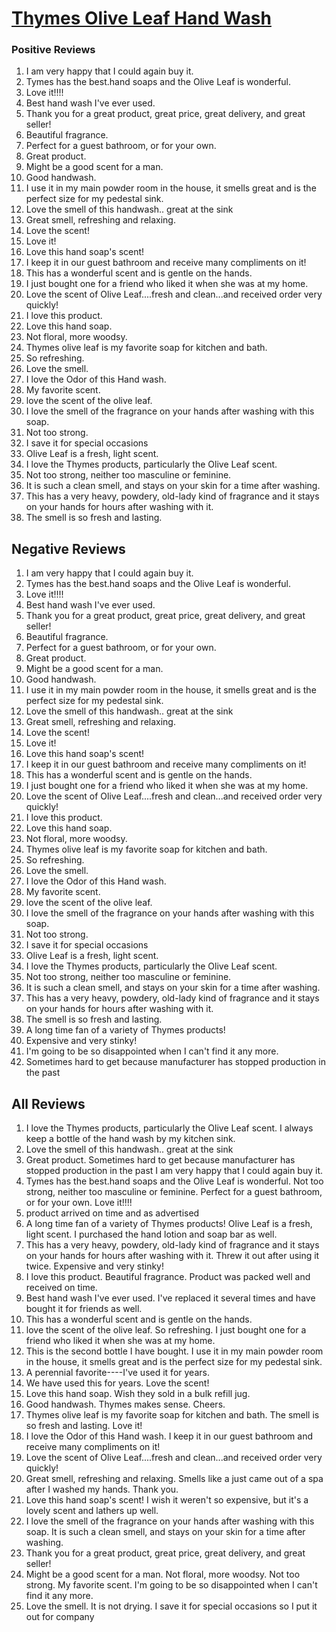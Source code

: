 # [Thymes Olive Leaf Hand Wash](https://products.checkmycream.com/products/Thymes-Olive-Leaf-Hand-Wash.html)

### Positive Reviews

<ol>
      <li>I am very happy that I could again buy it.</li>
      <li>Tymes has the best.hand soaps and the Olive Leaf is wonderful.</li>
      <li>Love it!!!!</li>
      <li>Best hand wash I&#x27;ve ever used.  </li>
      <li>Thank you for a great product, great price, great delivery, and great seller!</li>
      <li>Beautiful fragrance.</li>
      <li>Perfect for a guest bathroom, or for your own.  </li>
      <li>Great product.</li>
      <li>Might be a good scent for a man.  </li>
      <li>Good handwash.</li>
      <li>I use it in my main powder room in the house, it smells great and is the perfect size for my pedestal sink.</li>
      <li>Love the smell of this handwash.. great at the sink</li>
      <li>Great smell, refreshing and relaxing.</li>
      <li>Love the scent!</li>
      <li>Love it!</li>
      <li>Love this hand soap&#x27;s scent!  </li>
      <li>I keep it in our guest bathroom and receive many compliments on it!</li>
      <li>This has a wonderful scent and is gentle on the hands.</li>
      <li>I just bought one for a friend who liked it when she was at my home.</li>
      <li>Love the scent of Olive Leaf....fresh and clean...and received order very quickly!</li>
      <li>I love this product.</li>
      <li>Love this hand soap.</li>
      <li>Not floral, more woodsy.  </li>
      <li>Thymes olive leaf is my favorite soap for kitchen and bath.</li>
      <li>So refreshing.</li>
      <li>Love the smell.</li>
      <li>I love the Odor of this Hand wash.</li>
      <li>My favorite scent.  </li>
      <li>love the scent of the olive leaf.</li>
      <li>I love the smell of the fragrance on your hands after washing with this soap.</li>
      <li>Not too strong.  </li>
      <li>I save it for special occasions</li>
      <li>Olive Leaf is a fresh, light scent.</li>
      <li>I love the Thymes products, particularly the Olive Leaf scent.  </li>
      <li>Not too strong, neither too masculine or feminine.</li>
      <li>It is such a clean smell, and stays on your skin for a time after washing.</li>
      <li>This has a very heavy, powdery, old-lady kind of fragrance and it stays on your hands for hours after washing with it.</li>
      <li>The smell is so fresh and lasting.</li>
</ol>


<h2>Negative Reviews</h2>
<ol>
<li> I am very happy that I could again buy it.</li>
<li> Tymes has the best.hand soaps and the Olive Leaf is wonderful.</li>
<li> Love it!!!!</li>
<li> Best hand wash I&#x27;ve ever used.  </li>
<li> Thank you for a great product, great price, great delivery, and great seller!</li>
<li> Beautiful fragrance.</li>
<li> Perfect for a guest bathroom, or for your own.  </li>
<li> Great product.</li>
<li> Might be a good scent for a man.  </li>
<li> Good handwash.</li>
<li> I use it in my main powder room in the house, it smells great and is the perfect size for my pedestal sink.</li>
<li> Love the smell of this handwash.. great at the sink</li>
<li> Great smell, refreshing and relaxing.</li>
<li> Love the scent!</li>
<li> Love it!</li>
<li> Love this hand soap&#x27;s scent!  </li>
<li> I keep it in our guest bathroom and receive many compliments on it!</li>
<li> This has a wonderful scent and is gentle on the hands.</li>
<li> I just bought one for a friend who liked it when she was at my home.</li>
<li> Love the scent of Olive Leaf....fresh and clean...and received order very quickly!</li>
<li> I love this product.</li>
<li> Love this hand soap.</li>
<li> Not floral, more woodsy.  </li>
<li> Thymes olive leaf is my favorite soap for kitchen and bath.</li>
<li> So refreshing.</li>
<li> Love the smell.</li>
<li> I love the Odor of this Hand wash.</li>
<li> My favorite scent.  </li>
<li> love the scent of the olive leaf.</li>
<li> I love the smell of the fragrance on your hands after washing with this soap.</li>
<li> Not too strong.  </li>
<li> I save it for special occasions</li>
<li> Olive Leaf is a fresh, light scent.</li>
<li> I love the Thymes products, particularly the Olive Leaf scent.  </li>
<li> Not too strong, neither too masculine or feminine.</li>
<li> It is such a clean smell, and stays on your skin for a time after washing.</li>
<li> This has a very heavy, powdery, old-lady kind of fragrance and it stays on your hands for hours after washing with it.</li>
<li> The smell is so fresh and lasting.</li>
<li> A long time fan of a variety of Thymes products!</li>
<li> Expensive and very stinky!</li>
<li> I&#x27;m going to be so disappointed when I can&#x27;t find it any more.</li>
<li> Sometimes hard to get because manufacturer has stopped production in the past</li>
</ol>

<h2>All Reviews</h2>

<ol>
    <li> I love the Thymes products, particularly the Olive Leaf scent.  I always keep a bottle of the hand wash by my kitchen sink.</li>
    <li> Love the smell of this handwash.. great at the sink</li>
    <li> Great product. Sometimes hard to get because manufacturer has stopped production in the past I am very happy that I could again buy it.</li>
    <li> Tymes has the best.hand soaps and the Olive Leaf is wonderful. Not too strong, neither too masculine or feminine. Perfect for a guest bathroom, or for your own.  Love it!!!!</li>
    <li> product arrived on time and as advertised</li>
    <li> A long time fan of a variety of Thymes products! Olive Leaf is a fresh, light scent. I purchased the hand lotion and soap bar as well.</li>
    <li> This has a very heavy, powdery, old-lady kind of fragrance and it stays on your hands for hours after washing with it. Threw it out after using it twice. Expensive and very stinky!</li>
    <li> I love this product. Beautiful fragrance. Product was packed well and received on time.</li>
    <li> Best hand wash I&#x27;ve ever used.  I&#x27;ve replaced it several times and have bought it for friends as well.</li>
    <li> This has a wonderful scent and is gentle on the hands.</li>
    <li> love the scent of the olive leaf. So refreshing. I just bought one for a friend who liked it when she was at my home.</li>
    <li> This is the second bottle I have bought.  I use it in my main powder room in the house, it smells great and is the perfect size for my pedestal sink.</li>
    <li> A perennial favorite----I&#x27;ve used it for years.</li>
    <li> We have used this for years.  Love the scent!</li>
    <li> Love this hand soap. Wish they sold in a bulk refill jug.</li>
    <li> Good handwash. Thymes makes sense. Cheers.</li>
    <li> Thymes olive leaf is my favorite soap for kitchen and bath. The smell is so fresh and lasting. Love it!</li>
    <li> I love the Odor of this Hand wash. I keep it in our guest bathroom and receive many compliments on it!</li>
    <li> Love the scent of Olive Leaf....fresh and clean...and received order very quickly!</li>
    <li> Great smell, refreshing and relaxing. Smells like a just came out of a spa after I washed my hands. Thank you.</li>
    <li> Love this hand soap&#x27;s scent!  I wish it weren&#x27;t so expensive, but it&#x27;s a lovely scent and lathers up well.</li>
    <li> I love the smell of the fragrance on your hands after washing with this soap. It is such a clean smell, and stays on your skin for a time after washing.</li>
    <li> Thank you for a great product, great price, great delivery, and great seller!</li>
    <li> Might be a good scent for a man.  Not floral, more woodsy.  Not too strong.  My favorite scent.  I&#x27;m going to be so disappointed when I can&#x27;t find it any more.</li>
    <li> Love the smell. It is not drying. I save it for special occasions so I put it out for company</li>
</ol>




